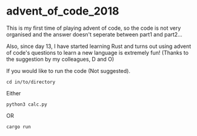 # advent_of_code_2018

This is my first time of playing advent of code, so the code is not very organised and the answer doesn't seperate between part1 and part2...

Also, since day 13, I have started learning Rust and turns out using advent of code's questions to learn a new language is extremely fun! (Thanks to the suggestion by my colleagues, D and O)

If you would like to run the code (Not suggested).
```
cd in/to/directory
```
Either
```
python3 calc.py
```
OR 
```
cargo run
```
